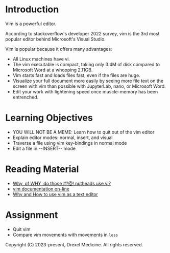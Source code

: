 # Introduction

Vim is a powerful editor.

According to stackoverflow's developer 2022 survey, vim is the 3rd most popular editor behind Microsoft's Visual Studio.

Vim is popular because it offers many advantages:
* All Linux machines have vi.
* The vim executable is compact, taking only 3.4M of disk compared to Microsoft Word at a whopping 2.11GB.
* Vim starts fast and loads files fast, even if the files are huge.
* Visualize your full document more easily by seeing more file text on the screen with vim than possible with JupyterLab, nano, or Microsoft Word.
* Edit your work with lightening speed once muscle-memory has been entrenched.

# Learning Objectives

* YOU WILL NOT BE A MEME: Learn how to quit out of the vim editor
* Explain editor modes: normal, insert, and visual
* Traverse a file using vim key-bindings in normal mode
* Edit a file in --INSERT-- mode

# Reading Material

* [Why, of WHY, do those #?@! nutheads use vi?](http://www.viemu.com/a-why-vi-vim.html)
* [vim documentation on-line](https://vimdoc.sourceforge.net/htmldoc/usr_toc.html)
* [Why and How to use vim as a text editor](https://mr-destructive.github.io/techstructive-blog/vim-text-editor-ide/)

# Assignment
* Quit vim
* Compare vim movements with movements in `less`


Copyright (C) 2023-present, Drexel Medicine. All rights reserved.
